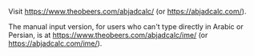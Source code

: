 Visit https://www.theobeers.com/abjadcalc/ (or https://abjadcalc.com/).

The manual input version, for users who can't type directly in Arabic or Persian, is at https://www.theobeers.com/abjadcalc/ime/ (or https://abjadcalc.com/ime/).
